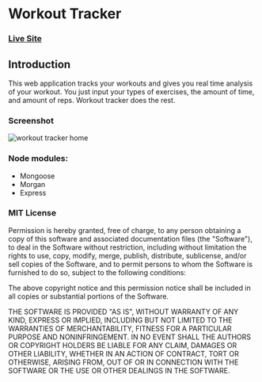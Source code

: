 # Workout Tracker

### [Live Site](https://arcane-eyrie-43329.herokuapp.com/)

## Introduction
This web application tracks your workouts and gives you real time analysis of your workout. You just input your types of exercises, the amount of time, and amount of reps. Workout tracker does the rest.

### Screenshot
![workout tracker home](https://ibb.co/9g58zgT)

### Node modules:
- Mongoose
- Morgan
- Express

### MIT License
Permission is hereby granted, free of charge, to any person obtaining a copy of this software and associated documentation files (the "Software"), to deal in the Software without restriction, including without limitation the rights to use, copy, modify, merge, publish, distribute, sublicense, and/or sell copies of the Software, and to permit persons to whom the Software is furnished to do so, subject to the following conditions:

The above copyright notice and this permission notice shall be included in all copies or substantial portions of the Software.

THE SOFTWARE IS PROVIDED "AS IS", WITHOUT WARRANTY OF ANY KIND, EXPRESS OR IMPLIED, INCLUDING BUT NOT LIMITED TO THE WARRANTIES OF MERCHANTABILITY, FITNESS FOR A PARTICULAR PURPOSE AND NONINFRINGEMENT. IN NO EVENT SHALL THE AUTHORS OR COPYRIGHT HOLDERS BE LIABLE FOR ANY CLAIM, DAMAGES OR OTHER LIABILITY, WHETHER IN AN ACTION OF CONTRACT, TORT OR OTHERWISE, ARISING FROM, OUT OF OR IN CONNECTION WITH THE SOFTWARE OR THE USE OR OTHER DEALINGS IN THE SOFTWARE.
